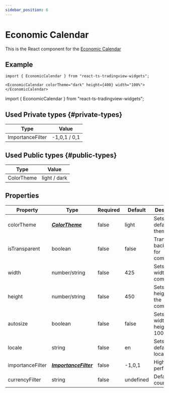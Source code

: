 ```yaml
---
sidebar_position: 6
---
```


# Economic Calendar

This is the React component for the [Economic Calendar](https://www.tradingview.com/widget/economic-calendar/)

## Example

```
import { EconomicCalendar } from "react-ts-tradingview-widgets";

<EconomicCalendar colorTheme="dark" height={400} width="100%"></EconomicCalendar>
```

import { EconomicCalendar } from "react-ts-tradingview-widgets";

<EconomicCalendar colorTheme="dark" height={400} width="100%"></EconomicCalendar>

## Used Private types {#private-types}

| Type             | Value        |
| ---------------- | ------------ |
| ImportanceFilter | -1,0,1 / 0,1 |

## Used Public types {#public-types}

| Type       | Value        |
| ---------- | ------------ |
| ColorTheme | light / dark |

## Properties

| Property         | Type                                     | Required | Default   | Description                           |
| ---------------- | ---------------------------------------- | -------- | --------- | ------------------------------------- |
| colorTheme       | [_**ColorTheme**_](#public-types)        | false    | light     | Sets the default theme                |
| isTransparent    | boolean                                  | false    | false     | Transparent background for component  |
| width            | number/string                            | false    | 425       | Sets a static width on the component  |
| height           | number/string                            | false    | 450       | Sets a static height on the component |
| autosize         | boolean                                  | false    | false     | Sets the width and height to 100%     |
| locale           | string                                   | false    | en        | Sets the default locale               |
| importanceFilter | [_**ImportanceFilter**_](#private-types) | false    | -1,0,1    | High performance                      |
| currencyFilter   | string                                   | false    | undefined | Default countries                     |
